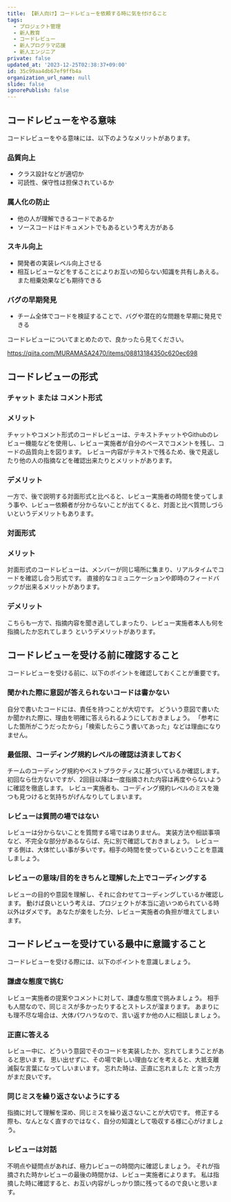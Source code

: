 ```yaml
---
title: 【新人向け】コードレビューを依頼する時に気を付けること
tags:
  - プロジェクト管理
  - 新人教育
  - コードレビュー
  - 新人プログラマ応援
  - 新人エンジニア
private: false
updated_at: '2023-12-25T02:38:37+09:00'
id: 35c99aa4db67ef9ffb4a
organization_url_name: null
slide: false
ignorePublish: false
---
```


## コードレビューをやる意味

コードレビューをやる意味には、以下のようなメリットがあります。

### 品質向上
- クラス設計などが適切か
- 可読性、保守性は担保されているか

### 属人化の防止
- 他の人が理解できるコードであるか
- ソースコードはドキュメントでもあるという考え方がある

### スキル向上
- 開発者の実装レベル向上させる
- 相互レビューなどをすることによりお互いの知らない知識を共有しあえる。また相乗効果なども期待できる

### バグの早期発見
- チーム全体でコードを検証することで、バグや潜在的な問題を早期に発見できる


コードレビューについてまとめたので、良かったら見てください。

https://qiita.com/MURAMASA2470/items/08813184350c620ec698

## コードレビューの形式

### チャット または コメント形式

### メリット

チャットやコメント形式のコードレビューは、テキストチャットやGithubのレビュー機能などを使用し、レビュー実施者が自分のペースでコメントを残し、コードの品質向上を図ります。
レビュー内容がテキストで残るため、後で見返したり他の人の指摘などを確認出来たりとメリットがあります。

### デメリット

一方で、後で説明する対面形式と比べると、レビュー実施者の時間を使ってしまう事や、レビュー依頼者が分からないことが出てくると、対面と比べ質問しづらいというデメリットもあります。

### 対面形式

### メリット

対面形式のコードレビューは、メンバーが同じ場所に集まり、リアルタイムでコードを確認し合う形式です。
直接的なコミュニケーションや即時のフィードバックが出来るメリットがあります。

### デメリット

こちらも一方で、指摘内容を聞き逃してしまったり、レビュー実施者本人も何を指摘したか忘れてしまう というデメリットがあります。

## コードレビューを受ける前に確認すること

コードレビューを受ける前に、以下のポイントを確認しておくことが重要です。

### 聞かれた際に意図が答えられないコードは書かない

 自分で書いたコードには、責任を持つことが大切です。
 どういう意図で書いたか聞かれた際に、理由を明確に答えられるようにしておきましょう。
 「参考にした箇所がこうだったから」「検索したらこう書いてあった」などは理由になりません。

### 最低限、コーディング規約レベルの確認は済ましておく

 チームのコーディング規約やベストプラクティスに基づいているか確認します。
 初回なら仕方ないですが、2回目以降は一度指摘された内容は再度やらないように確認を徹底します。
 レビュー実施者も、コーディング規約レベルのミスを幾つも見つけると気持ちがげんなりしてしまいます。

### レビューは質問の場ではない

 レビューは分からないことを質問する場ではありません。
 実装方法や相談事項など、不完全な部分があるならば、先に別で確認しておきましょう。
 レビューする側は、大体忙しい事が多いです。相手の時間を使っているということを意識しましょう。

### レビューの意味/目的をきちんと理解した上でコーディングする

 レビューの目的や意図を理解し、それに合わせてコーディングしているか確認します。
 動けば良いという考えは、プロジェクトが本当に追いつめられている時以外はダメです。
 あなたが楽をした分、レビュー実施者の負担が増えてしまいます。

## コードレビューを受けている最中に意識すること

コードレビューを受ける際には、以下のポイントを意識しましょう。

### 謙虚な態度で挑む
 レビュー実施者の提案やコメントに対して、謙虚な態度で挑みましょう。
 相手も人間なので、同じミスが多かったりするとストレスが溜まります。
 あまりにも理不尽な場合は、大体パワハラなので、言い返すか他の人に相談しましょう。

### 正直に答える
 レビュー中に、どういう意図でそのコードを実装したか、忘れてしまうことがあると思います。
 思い出せずに、その場で新しい理由などを考えると、大抵支離滅裂な言葉になってしいまいます。
 忘れた時は、正直に忘れました と言った方がまだ良いです。

### 同じミスを繰り返さないようにする
 指摘に対して理解を深め、同じミスを繰り返さないことが大切です。
 修正する際も、なんとなく直すのではなく、自分の知識として吸収する様に心がけましょう。

### レビューは対話
 不明点や疑問点があれば、極力レビューの時間内に確認しましょう。
 それが指摘された時かレビューの最後の時間かは、レビュー実施者によります。
 私は指摘した時に確認すると、お互い内容がしっかり頭に残ってるので良いと思います。

